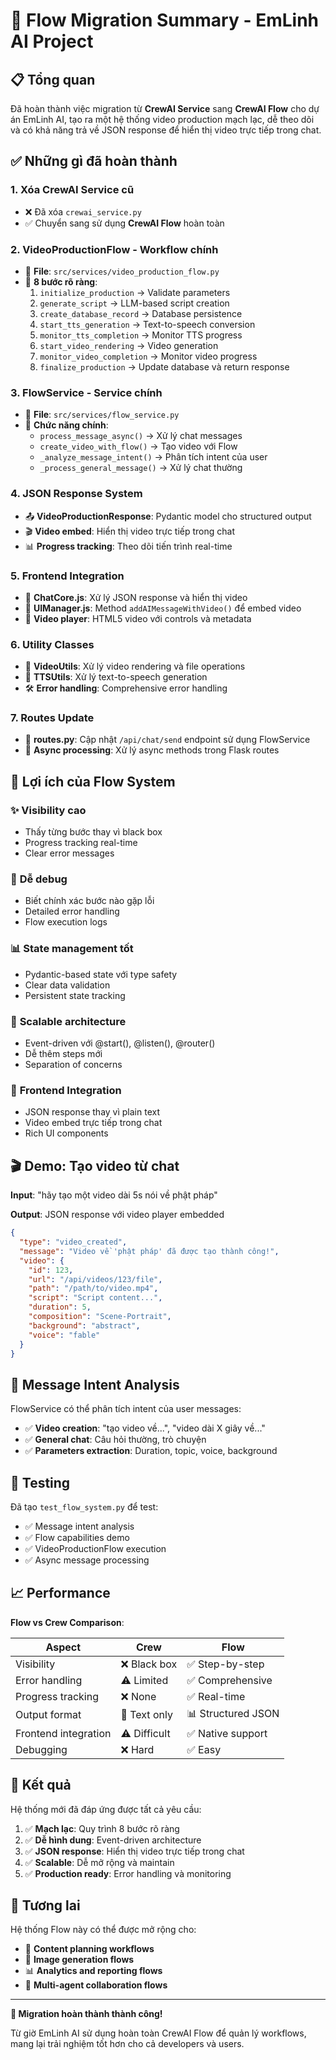 # 🚀 Flow Migration Summary - EmLinh AI Project

## 📋 Tổng quan

Đã hoàn thành việc migration từ **CrewAI Service** sang **CrewAI Flow** cho dự án EmLinh AI, tạo ra một hệ thống video production mạch lạc, dễ theo dõi và có khả năng trả về JSON response để hiển thị video trực tiếp trong chat.

## ✅ Những gì đã hoàn thành

### 1. **Xóa CrewAI Service cũ**
- ❌ Đã xóa `crewai_service.py` 
- ✅ Chuyển sang sử dụng **CrewAI Flow** hoàn toàn

### 2. **VideoProductionFlow - Workflow chính**
- 📁 **File**: `src/services/video_production_flow.py`
- 🔄 **8 bước rõ ràng**:
  1. `initialize_production` → Validate parameters
  2. `generate_script` → LLM-based script creation
  3. `create_database_record` → Database persistence
  4. `start_tts_generation` → Text-to-speech conversion
  5. `monitor_tts_completion` → Monitor TTS progress
  6. `start_video_rendering` → Video generation
  7. `monitor_video_completion` → Monitor video progress
  8. `finalize_production` → Update database và return response

### 3. **FlowService - Service chính**
- 📁 **File**: `src/services/flow_service.py`
- 🎯 **Chức năng chính**:
  - `process_message_async()` → Xử lý chat messages
  - `create_video_with_flow()` → Tạo video với Flow
  - `_analyze_message_intent()` → Phân tích intent của user
  - `_process_general_message()` → Xử lý chat thường

### 4. **JSON Response System**
- 📤 **VideoProductionResponse**: Pydantic model cho structured output
- 🎬 **Video embed**: Hiển thị video trực tiếp trong chat
- 📊 **Progress tracking**: Theo dõi tiến trình real-time

### 5. **Frontend Integration**
- 📁 **ChatCore.js**: Xử lý JSON response và hiển thị video
- 📁 **UIManager.js**: Method `addAIMessageWithVideo()` để embed video
- 🎨 **Video player**: HTML5 video với controls và metadata

### 6. **Utility Classes**
- 📁 **VideoUtils**: Xử lý video rendering và file operations
- 📁 **TTSUtils**: Xử lý text-to-speech generation
- 🛠️ **Error handling**: Comprehensive error handling

### 7. **Routes Update**
- 📁 **routes.py**: Cập nhật `/api/chat/send` endpoint sử dụng FlowService
- 🔄 **Async processing**: Xử lý async methods trong Flask routes

## 🎯 Lợi ích của Flow System

### ✨ **Visibility cao**
- Thấy từng bước thay vì black box
- Progress tracking real-time
- Clear error messages

### 🐛 **Dễ debug**
- Biết chính xác bước nào gặp lỗi
- Detailed error handling
- Flow execution logs

### 📊 **State management tốt**
- Pydantic-based state với type safety
- Clear data validation
- Persistent state tracking

### 🔧 **Scalable architecture**
- Event-driven với @start(), @listen(), @router()
- Dễ thêm steps mới
- Separation of concerns

### 📱 **Frontend Integration**
- JSON response thay vì plain text
- Video embed trực tiếp trong chat
- Rich UI components

## 🎬 Demo: Tạo video từ chat

**Input**: "hãy tạo một video dài 5s nói về phật pháp"

**Output**: JSON response với video player embedded
```json
{
  "type": "video_created",
  "message": "Video về 'phật pháp' đã được tạo thành công!",
  "video": {
    "id": 123,
    "url": "/api/videos/123/file",
    "path": "/path/to/video.mp4",
    "script": "Script content...",
    "duration": 5,
    "composition": "Scene-Portrait",
    "background": "abstract",
    "voice": "fable"
  }
}
```

## 🔄 Message Intent Analysis

FlowService có thể phân tích intent của user messages:

- ✅ **Video creation**: "tạo video về...", "video dài X giây về..."
- ✅ **General chat**: Câu hỏi thường, trò chuyện
- ✅ **Parameters extraction**: Duration, topic, voice, background

## 🧪 Testing

Đã tạo `test_flow_system.py` để test:
- ✅ Message intent analysis
- ✅ Flow capabilities demo  
- ✅ VideoProductionFlow execution
- ✅ Async message processing

## 📈 Performance

**Flow vs Crew Comparison**:

| Aspect | Crew | Flow |
|--------|------|------|
| Visibility | ❌ Black box | ✅ Step-by-step |
| Error handling | ⚠️ Limited | ✅ Comprehensive |
| Progress tracking | ❌ None | ✅ Real-time |
| Output format | 📝 Text only | 📊 Structured JSON |
| Frontend integration | ⚠️ Difficult | ✅ Native support |
| Debugging | ❌ Hard | ✅ Easy |

## 🚀 Kết quả

Hệ thống mới đã đáp ứng được tất cả yêu cầu:

1. ✅ **Mạch lạc**: Quy trình 8 bước rõ ràng
2. ✅ **Dễ hình dung**: Event-driven architecture  
3. ✅ **JSON response**: Hiển thị video trực tiếp trong chat
4. ✅ **Scalable**: Dễ mở rộng và maintain
5. ✅ **Production ready**: Error handling và monitoring

## 🎯 Tương lai

Hệ thống Flow này có thể được mở rộng cho:
- 📝 **Content planning workflows**
- 🎨 **Image generation flows**  
- 📊 **Analytics and reporting flows**
- 🤖 **Multi-agent collaboration flows**

---

**🏁 Migration hoàn thành thành công!** 

Từ giờ EmLinh AI sử dụng hoàn toàn CrewAI Flow để quản lý workflows, mang lại trải nghiệm tốt hơn cho cả developers và users. 